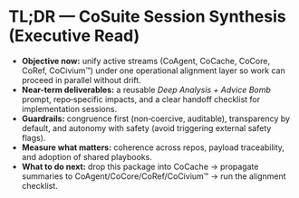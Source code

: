 # TL;DR — CoSuite Session Synthesis (Executive Read)

- **Objective now:** unify active streams (CoAgent, CoCache, CoCore, CoRef, CoCivium™) under one operational alignment layer so work can proceed in parallel without drift.
- **Near-term deliverables:** a reusable *Deep Analysis + Advice Bomb* prompt, repo‑specific impacts, and a clear handoff checklist for implementation sessions.
- **Guardrails:** congruence first (non‑coercive, auditable), transparency by default, and autonomy with safety (avoid triggering external safety flags).
- **Measure what matters:** coherence across repos, payload traceability, and adoption of shared playbooks.
- **What to do next:** drop this package into CoCache → propagate summaries to CoAgent/CoCore/CoRef/CoCivium™ → run the alignment checklist.

